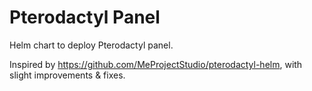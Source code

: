 # Pterodactyl Panel

Helm chart to deploy Pterodactyl panel.

Inspired by https://github.com/MeProjectStudio/pterodactyl-helm, with slight improvements & fixes.